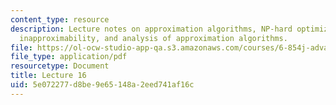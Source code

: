 ```yaml
---
content_type: resource
description: Lecture notes on approximation algorithms, NP-hard optimization problems,
  inapproximability, and analysis of approximation algorithms.
file: https://ol-ocw-studio-app-qa.s3.amazonaws.com/courses/6-854j-advanced-algorithms-fall-2008/5e072277d8be9e65148a2eed741af16c_lect11_07.pdf
file_type: application/pdf
resourcetype: Document
title: Lecture 16
uid: 5e072277-d8be-9e65-148a-2eed741af16c
---
```

